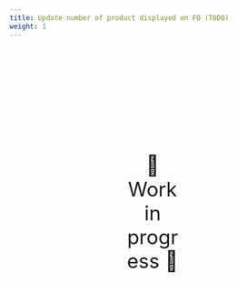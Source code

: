 ```yaml
---
title: Update number of product displayed on FO (TODO)
weight: 1
---
```

<div style="text-align: center; font-size:2.5em;margin: 200px;">🚧 Work in progress 🚧</div>